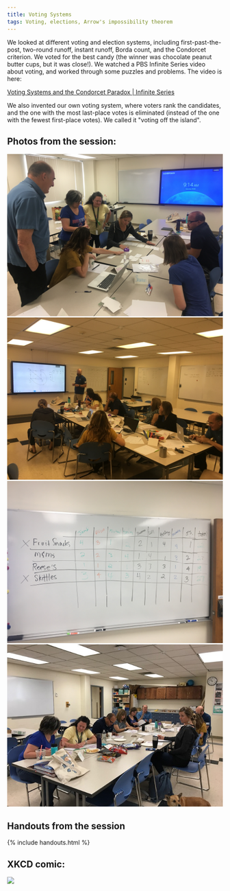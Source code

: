 ```yaml
---
title: Voting Systems
tags: Voting, elections, Arrow's impossibility theorem
---
```


We looked at different voting and election systems, including first-past-the-post,
two-round runoff, instant runoff, Borda count, and the Condorcet criterion.
We voted for the best candy (the winner was chocolate peanut butter cups, but it was close!).
We watched a PBS Infinite Series video about voting, and worked through some
puzzles and problems. The video is here:

<a href="https://www.youtube.com/watch?v=HoAnYQZrNrQ">Voting Systems and the Condorcet Paradox | Infinite Series</a>

We also invented our own voting system, where voters rank the candidates, and
the one with the most last-place votes is eliminated (instead of the one with the fewest first-place votes).
We called it "voting off the island".

## Photos from the session:
<img src="/assets/bmtc-photos/IMG_0400.JPG" />
<img src="/assets/bmtc-photos/IMG_0402.JPG" />
<img src="/assets/bmtc-photos/IMG_0403.JPG" />
<img src="/assets/bmtc-photos/IMG_1502.JPG" />

## Handouts from the session

{% include handouts.html %}


## XKCD comic:
<img src="https://imgs.xkcd.com/comics/voting_systems.png" />

